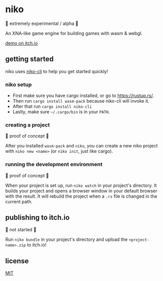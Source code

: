 # niko

🚧 extremely experimental / alpha 🚧

An XNA-like game engine for building games with wasm & webgl.

[demo on itch.io](https://vengarioth.itch.io/niko-test)

## getting started

niko uses [niko-cli](https://github.com/niko-rs/niko-cli) to help you get started quickly!

### niko setup

* First make sure you have cargo installed, or go to https://rustup.rs/.
* Then run `cargo install wasm-pack` because niko-cli will invoke it.
* After that run `cargo install niko-cli`
* Lastly, make sure `~/.cargo/bin` is in your `PATH`.

### creating a project

🚧 proof of concept 🚧

After you installed `wasm-pack` and `niko`, you can create a new niko project with `niko new <name>` (or `niko init`, just like cargo).

### running the development environment

🚧 proof of concept 🚧

When your project is set up, run `niko watch` in your project's directory. It builds your project and opens a browser window in your default browser with the result.
It will rebuild the project when a `.rs` file is changed in the current path.

## publishing to itch.io

🚧 not started 🚧

Run `niko bundle` in your project's directory and upload the `<project-name>.zip` to itch.io!

## license

[MIT](LICENSE)

